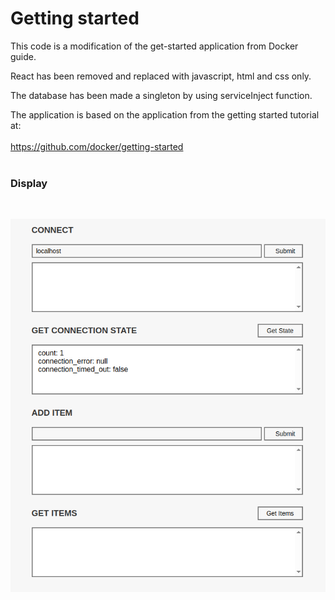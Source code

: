 # Getting started

This code is a modification of the get-started application from Docker guide.

React has been removed and replaced with javascript, html and css only.

The database has been made a singleton by using serviceInject function.

The application is based on the application from the getting started tutorial at:
<br>
<br>
https://github.com/docker/getting-started
<br>
<br>
### Display
<br>

![Alt text](https://github.com/mmackenzie-uk/ecs-nodejs-test-app/blob/main/display.png)
